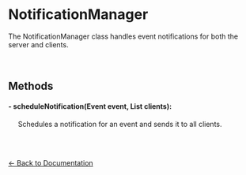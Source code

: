 # NotificationManager  
The NotificationManager class handles event notifications for both the server and clients.  
<br><br>

## Methods  

#### - scheduleNotification(Event event, List<ClientHandler> clients):  
&nbsp;&nbsp;&nbsp;&nbsp; 
Schedules a notification for an event and sends it to all clients.  

<br><br>

[← Back to Documentation](documentation.md)  
